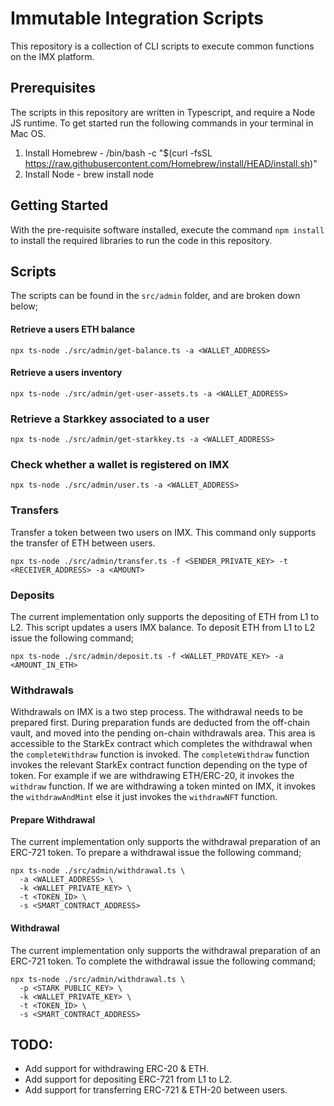 # Immutable Integration Scripts

This repository is a collection of CLI scripts to execute common functions on the IMX platform.

## Prerequisites

The scripts in this repository are written in Typescript, and require a Node JS runtime. To get started run
the following commands in your terminal in Mac OS.

1. Install Homebrew - /bin/bash -c "$(curl -fsSL https://raw.githubusercontent.com/Homebrew/install/HEAD/install.sh)"
2. Install Node - brew install node

## Getting Started

With the pre-requisite software installed, execute the command `npm install` to install the required libraries to
run the code in this repository.

## Scripts

The scripts can be found in the `src/admin` folder, and are broken down below;

#### Retrieve a users ETH balance

```
npx ts-node ./src/admin/get-balance.ts -a <WALLET_ADDRESS>
```

#### Retrieve a users inventory

```
npx ts-node ./src/admin/get-user-assets.ts -a <WALLET_ADDRESS>
```

### Retrieve a Starkkey associated to a user

```
npx ts-node ./src/admin/get-starkkey.ts -a <WALLET_ADDRESS>
```

### Check whether a wallet is registered on IMX

```
npx ts-node ./src/admin/user.ts -a <WALLET_ADDRESS>
```

### Transfers

Transfer a token between two users on IMX. This command only supports the transfer of ETH between
users.

```
npx ts-node ./src/admin/transfer.ts -f <SENDER_PRIVATE_KEY> -t <RECEIVER_ADDRESS> -a <AMOUNT>
```

### Deposits

The current implementation only supports the depositing of ETH from L1 to L2.
This script updates a users IMX balance. To deposit ETH from L1 to L2 issue the following command;

```
npx ts-node ./src/admin/deposit.ts -f <WALLET_PROVATE_KEY> -a <AMOUNT_IN_ETH>
```

### Withdrawals

Withdrawals on IMX is a two step process. The withdrawal needs to be prepared first. During preparation funds are deducted from the off-chain vault, and moved into the pending on-chain withdrawals area. This area is accessible to the StarkEx contract which completes the withdrawal when the `completeWithdraw` function is invoked. The `completeWithdraw` function invokes the relevant StarkEx contract function depending on the type of token. For example if we are withdrawing ETH/ERC-20, it invokes the `withdraw` function. If we are withdrawing a token minted on IMX, it invokes the `withdrawAndMint` else it just invokes the `withdrawNFT` function.

#### Prepare Withdrawal

The current implementation only supports the withdrawal preparation of an ERC-721 token.
To prepare a withdrawal issue the following command;

```
npx ts-node ./src/admin/withdrawal.ts \
  -a <WALLET_ADDRESS> \
  -k <WALLET_PRIVATE_KEY> \
  -t <TOKEN_ID> \
  -s <SMART_CONTRACT_ADDRESS>
```

#### Withdrawal

The current implementation only supports the withdrawal preparation of an ERC-721 token.
To complete the withdrawal issue the following command;

```
npx ts-node ./src/admin/withdrawal.ts \
  -p <STARK_PUBLIC_KEY> \
  -k <WALLET_PRIVATE_KEY> \
  -t <TOKEN_ID> \
  -s <SMART_CONTRACT_ADDRESS>
```

## TODO:

* Add support for withdrawing ERC-20 & ETH.
* Add support for depositing ERC-721 from L1 to L2.
* Add support for transferring ERC-721 & ETH-20 between users.